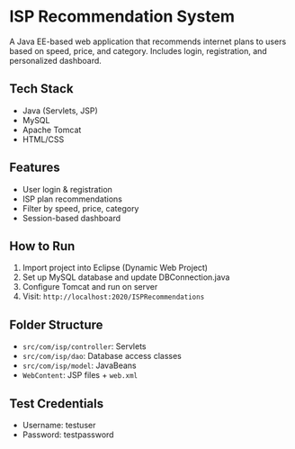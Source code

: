 # ISP Recommendation System

A Java EE-based web application that recommends internet plans to users based on speed, price, and category. Includes login, registration, and personalized dashboard.

## Tech Stack
- Java (Servlets, JSP)
- MySQL
- Apache Tomcat
- HTML/CSS

## Features
- User login & registration
- ISP plan recommendations
- Filter by speed, price, category
- Session-based dashboard

## How to Run
1. Import project into Eclipse (Dynamic Web Project)
2. Set up MySQL database and update DBConnection.java
3. Configure Tomcat and run on server
4. Visit: `http://localhost:2020/ISPRecommendations`

## Folder Structure
- `src/com/isp/controller`: Servlets
- `src/com/isp/dao`: Database access classes
- `src/com/isp/model`: JavaBeans
- `WebContent`: JSP files + `web.xml`

## Test Credentials
- Username: testuser
- Password: testpassword
